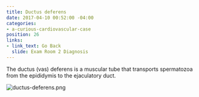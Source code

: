 ```yaml
---
title: Ductus deferens
date: 2017-04-10 00:52:00 -04:00
categories:
- a-curious-cardiovascular-case
position: 26
links:
- link_text: Go Back
  slide: Exam Room 2 Diagnosis
---
```


The ductus (vas) deferens is a muscular tube that transports spermatozoa from the epididymis to the ejaculatory duct.

![ductus-deferens.png](/uploads/ductus-deferens.png)
